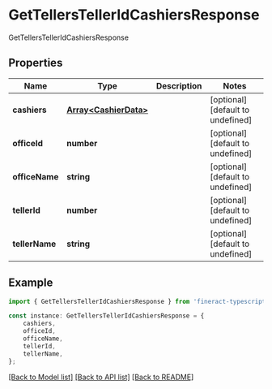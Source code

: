 # GetTellersTellerIdCashiersResponse

GetTellersTellerIdCashiersResponse

## Properties

Name | Type | Description | Notes
------------ | ------------- | ------------- | -------------
**cashiers** | [**Array&lt;CashierData&gt;**](CashierData.md) |  | [optional] [default to undefined]
**officeId** | **number** |  | [optional] [default to undefined]
**officeName** | **string** |  | [optional] [default to undefined]
**tellerId** | **number** |  | [optional] [default to undefined]
**tellerName** | **string** |  | [optional] [default to undefined]

## Example

```typescript
import { GetTellersTellerIdCashiersResponse } from 'fineract-typescript-client';

const instance: GetTellersTellerIdCashiersResponse = {
    cashiers,
    officeId,
    officeName,
    tellerId,
    tellerName,
};
```

[[Back to Model list]](../README.md#documentation-for-models) [[Back to API list]](../README.md#documentation-for-api-endpoints) [[Back to README]](../README.md)
